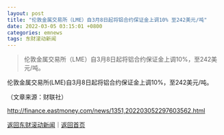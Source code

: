 ```yaml
---
layout: post
title: "伦敦金属交易所（LME）自3月8日起将铝合约保证金上调10% 至242美元/吨"
date: 2022-03-05 03:15:01 +0800
categories: emnews
tags: 东财滚动新闻
---
```

> 伦敦金属交易所（LME）自3月8日起将铝合约保证金上调10%，至242美元/吨。

<p>伦敦金属交易所(LME)自3月8日起将铝合约保证金上调10%，至242美元/吨。</p><p class="em_media">（文章来源：财联社）</p>

<http://finance.eastmoney.com/news/1351,202203052297603562.html>

[返回东财滚动新闻](//finews.withounder.com/emnews/)｜[返回首页](//finews.withounder.com/)